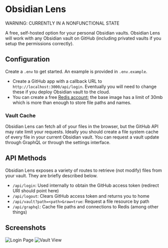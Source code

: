 # Obsidian Lens

WARNING: CURRENTLY IN A NONFUNCTIONAL STATE

A free, self-hosted option for your personal Obsidian vaults. Obsidian Lens will work with any Obsidian vault on GitHub (including privated vaults if you setup the permissions correctly).

## Configuration

Create a `.env` to get started. An example is provided in `.env.example`.

- Create a GitHub app with a callback URL to `http://localhost:3000/api/login`. Eventually you will need to change these if you deploy Obsidian vault to the cloud.
- You can create a free [Redis account](http://redis.com); the base image has a limit of 30mb which is more than enough to store file paths and names.

### Vault Cache

Obsidian Lens can fetch all of your files in the browser, but the GitHub API may rate limit your requests. Ideally you should create a file system cache of every file in your current Obsidian vault. You can request a vault update through GraphQL or through the settings interface.

## API Methods

Obsidian Lens exposes a variety of routes to retrieve (not modify) files from your vault. They are briefly described below.

- `/api/login`: Used internally to obtain the GitHub access token (redirect URI should point here)
- `/api/logout`: Clears GitHub access token and returns you to home
- `/api/vault?path=<path>&raw=true`: Request a file resource by path
- `/api/graphql`: Cache file paths and connections to Redis (among other things)

## Screenshots

![Login Page](/screenshots/Screen%20Shot%202023-01-17%20at%208.48.53%20AM.png)
![Vault View](/screenshots/Screen%20Shot%202023-01-17%20at%208.51.20%20AM.png)

